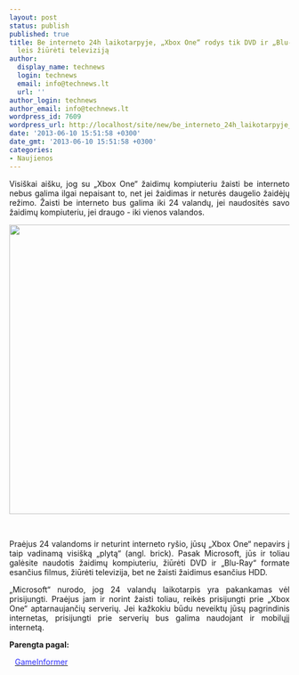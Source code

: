 ```yaml
---
layout: post
status: publish
published: true
title: Be interneto 24h laikotarpyje, „Xbox One“ rodys tik DVD ir „Blu-Ray“ filmus,
  leis žiūrėti televiziją
author:
  display_name: technews
  login: technews
  email: info@technews.lt
  url: ''
author_login: technews
author_email: info@technews.lt
wordpress_id: 7609
wordpress_url: http://localhost/site/new/be_interneto_24h_laikotarpyje_xbox_one_rodys_tik_dvd_ir_bluray_filmus_leis_ziureti_televizija/
date: '2013-06-10 15:51:58 +0300'
date_gmt: '2013-06-10 15:51:58 +0300'
categories:
- Naujienos
---
```

<p style="text-align:justify">Visiškai aišku, jog su „Xbox One“ žaidimų kompiuteriu žaisti be interneto nebus galima ilgai nepaisant to, net jei žaidimas ir neturės daugelio žaidėjų režimo. Žaisti be interneto bus galima iki 24 valandų, jei naudositės savo žaidimų kompiuteriu, jei draugo - iki vienos valandos.</p>
<p style="text-align:center"> <a target="blank" href="http://www.technologijos.lt/upload/image/n/technologijos/it/S-33892/xbox-one-2-640x426.jpg"><img alt="" src="http://www.technologijos.lt/upload/image/n/technologijos/it/S-33892/1-xbox-one-2-640x426.jpg" style="width: 520px;" /></a></p>
<div style="text-align:center"> <strong></strong><br/><em></em></div>
<div style="text-align:justify"><!--[if gte mso 9]><![endif]--></p>
<p>Praėjus 24 <span>valandoms ir neturint interneto ryšio, jūsų &bdquo;Xbox One&ldquo; nepavirs į taip vadinamą visišką &bdquo;plytą&ldquo; (angl. brick). Pasak Microsoft, jūs ir toliau galėsite naudotis žaidimų kompiuteriu, žiūrėti DVD ir </span><span><span>&bdquo;</span>Blu-Ray</span><span><span>&ldquo;</span> formate esančius filmus, žiūrėti televizija, bet ne žaisti žaidimus esančius HDD.</span></p>
<p>&bdquo;Microsoft&ldquo; nurodo, jog 24 <span>valandų laikotarpis yra pakankamas vėl prisijungti. Praėjus jam ir norint žaisti toliau, reikės prisijungti prie &bdquo;Xbox One&ldquo; aptarnaujančių serverių. Jei kažkokiu būdu neveiktų jūsų pagrindinis internetas, prisijungti prie serverių bus galima naudojant ir mobilųjį internetą.</span></p>
<p><!--[if gte mso 9]><xml></p>
<p>  Normal<br />
  0</p>
<p>  false<br />
  false<br />
  false</p>
<p>  EN-US<br />
  X-NONE<br />
  X-NONE</p>
<p></xml><![endif]--><!--[if gte mso 9]><![endif]--><!--[if gte mso 10]></p>
<style>
 /* Style Definitions */<br />
 table.MsoNormalTable<br />
	{mso-style-name:"Table Normal";<br />
	mso-style-parent:"";<br />
	line-height:115%;<br />
	font-size:11.0pt;"Calibri","sans-serif";}<br />
</style>
<p><![endif]--></div>
<p><strong>Parengta pagal:</strong></p>
<p style="margin:0px 0px 0px 10px"><a target="blank" href="http://www.gameinformer.com/b/news/archive/2013/06/06/microsoft-outlines-xbox-ones-always-on-perameters.aspx"><span style="color:#2E2EFE">GameInformer</span></a></p>
